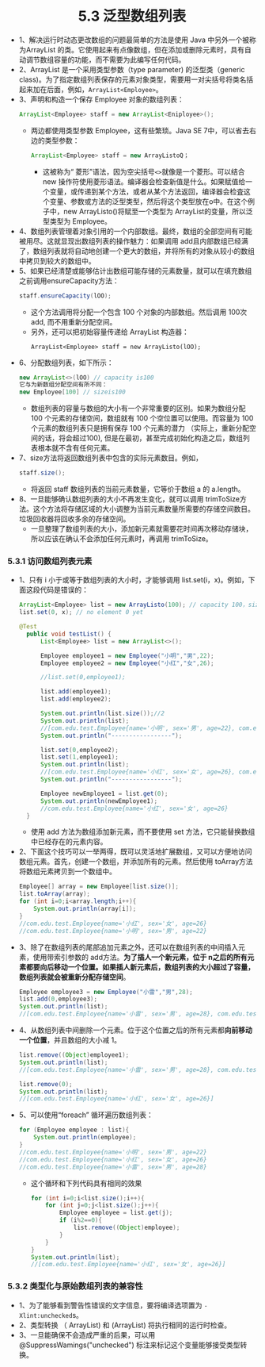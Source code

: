 <div align=center><h1>5.3 泛型数组列表</h1></div>

* 1、解决运行时动态更改数组的问题最简单的方法是使用 Java 中另外一个被称为ArrayList 的类。它使用起来有点像数组，但在添加或删除元素时，具有自动调节数组容量的功能，而不需要为此编写任何代码。
* 2、ArrayList 是一个采用类型参数（type parameter) 的泛型类（generic class)。为了指定数组列表保存的元素对象类型，需要用一对尖括号将类名括起来加在后面，例如，`ArrayList<Employee>`。
* 3、声明和构造一个保存 Employee 对象的数组列表：
  ```java
  ArrayList<Employee> staff = new ArrayList<Eniployee>();
  ```
	* 两边都使用类型参数 Employee，这有些繁琐。Java SE 7中，可以省去右边的类型参数：
	  ```java
	  ArrayList<Employee> staff = new ArrayListoQ；
	  ```
		* 这被称为“ 菱形”语法，因为空尖括号`<>`就像是一个菱形。可以结合 new 操作符使用菱形语法。编译器会检查新值是什么。如果赋值给一个变量，或传递到某个方法，或者从某个方法返回，编译器会检査这个变量、参数或方法的泛型类型，然后将这个类型放在o中。在这个例子中，new ArrayListo()将赋至一个类型为 ArrayList<Employee>的变量，所以泛型类型为 Employee。
* 4、数组列表管理着对象引用的一个内部数组。最终，数组的全部空间有可能被用尽。这就显现出数组列表的操作魅力：如果调用 add且内部数组已经满了，数组列表就将自动地创建一个更大的数组，并将所有的对象从较小的数组中拷贝到较大的数组中。
* 5、如果已经清楚或能够估计出数组可能存储的元素数量，就可以在填充数组之前调用ensureCapacity方法：
  ```java
  staff.ensureCapacity(lOO);
  ```
	* 这个方法调用将分配一个包含 100 个对象的内部数组。然后调用 100次 add, 而不用重新分配空间。
	* 另外，还可以把初始容量传递给 ArrayList 构造器：
	  ```
	  ArrayList<Employee> staff = new ArrayListo(lOO);
	  ```
* 6、分配数组列表，如下所示：
  ```java
  new ArrayList<>(lOO) // capacity is100
  它与为新数组分配空间有所不同：
  new Employee[100] // sizeis100
  ```
	* 数组列表的容量与数组的大小有一个非常重要的区别。如果为数组分配 100 个元素的存储空间，数组就有 100 个空位置可以使用。而容量为 100 个元素的数组列表只是拥有保存 100 个元素的潜力 （实际上，重新分配空间的话，将会超过100), 但是在最初，甚至完成初始化构造之后，数组列表根本就不含有任何元素。
* 7、size方法将返回数组列表中包含的实际元素数目。例如，
  ```java
  staff.size();
  ```
	* 将返回 staff 数组列表的当前元素数量，它等价于数组 a 的 a.length。
* 8、一旦能够确认数组列表的大小不再发生变化，就可以调用 trimToSize方法。这个方法将存储区域的大小调整为当前元素数量所需要的存储空间数目。垃圾回收器将回收多余的存储空间。
	* 一旦整理了数组列表的大小，添加新元素就需要花时间再次移动存储块，所以应该在确认不会添加任何元素时，再调用 trimToSize。


### 5.3.1 访问数组列表元素

* 1、只有 i 小于或等于数组列表的大小时，才能够调用 list.set(i，x)。例如，下面这段代码是错误的：
  ```java
  ArrayList<Employee> list = new ArrayListo(100); // capacity 100，size 0
  list.set(0, x); // no element 0 yet
  ```
  ```java
  @Test
    public void testList() {
        List<Employee> list = new ArrayList<>();

        Employee employee1 = new Employee("小明","男",22);
        Employee employee2 = new Employee("小红","女",26);

        //list.set(0,employee1);

        list.add(employee1);
        list.add(employee2);

        System.out.println(list.size());//2
        System.out.println(list);
        //[com.edu.test.Employee{name='小明', sex='男', age=22}, com.edu.test.Employee{name='小红', sex='女', age=26}]
        System.out.println("-----------------");

        list.set(0,employee2);
        list.set(1,employee1);
        System.out.println(list);
        //[com.edu.test.Employee{name='小红', sex='女', age=26}, com.edu.test.Employee{name='小明', sex='男', age=22}]
        System.out.println("-----------------");

        Employee newEmployee1 = list.get(0);
        System.out.println(newEmployee1);
        //com.edu.test.Employee{name='小红', sex='女', age=26}
    }
  ```
	* 使用 add 方法为数组添加新元素，而不要使用 set 方法，它只能替换数组中已经存在的元素内容。
* 2、下面这个技巧可以一举两得，既可以灵活地扩展数组，又可以方便地访问数组元素。首先，创建一个数组，并添加所有的元素。然后使用 toArray方法将数组元素拷贝到一个数组中。
  ```java
  Employee[] array = new Employee[list.size()];
  list.toArray(array);
  for (int i=0;i<array.length;i++){
      System.out.println(array[i]);
  }
  //com.edu.test.Employee{name='小红', sex='女', age=26}
  //com.edu.test.Employee{name='小明', sex='男', age=22}
  ```
* 3、除了在数组列表的尾部追加元素之外，还可以在数组列表的中间插入元素，使用带索引参数的 add方法。**为了插人一个新元素，位于 n之后的所有元素都要向后移动一个位置。如果插人新元素后，数组列表的大小超过了容量，数组列表就会被重新分配存储空间**。
  ```java
  Employee employee3 = new Employee("小雷","男",28);
  list.add(0,employee3);
  System.out.println(list);
  //[com.edu.test.Employee{name='小雷', sex='男', age=28}, com.edu.test.Employee{name='小红', sex='女', age=26}, com.edu.test.Employee{name='小明', sex='男', age=22}]
  ```
* 4、从数组列表中间删除一个元素。位于这个位置之后的所有元素都**向前移动一个位置**，并且数组的大小减 1。
  ```java
  list.remove((Object)employee1);
  System.out.println(list);
  //[com.edu.test.Employee{name='小雷', sex='男', age=28}, com.edu.test.Employee{name='小红', sex='女', age=26}]

  list.remove(0);
  System.out.println(list);
  //[com.edu.test.Employee{name='小红', sex='女', age=26}]
  ```
* 5、可以使用“foreach” 循环遍历数组列表：
  ```java
  for (Employee employee : list){
      System.out.println(employee);
  }
  //com.edu.test.Employee{name='小明', sex='男', age=22}
  //com.edu.test.Employee{name='小红', sex='女', age=26}
  //com.edu.test.Employee{name='小雷', sex='男', age=28}
  ```
	* 这个循环和下列代码具有相同的效果
	  ```java
	  for (int i=0;i<list.size();i++){
          for (int j=0;j<list.size();j++){
              Employee employee = list.get(j);
              if (i%2==0){
                  list.remove((Object)employee);
              }
          }
      }
      System.out.println(list);
	  //[com.edu.test.Employee{name='小红', sex='女', age=26}]
	  ```

### 5.3.2 类型化与原始数组列表的兼容性

* 1、为了能够看到警告性错误的文字信息，要将编译选项置为 `-Xlint:unchecked`s。
* 2、类型转换 （ ArrayList) 和 (ArrayList<Employee>) 将执行相同的运行时检查。
* 3、一旦能确保不会造成严重的后果，可以用@SuppressWamings("unchecked") 标注来标记这个变量能够接受类型转换。
















